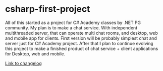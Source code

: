# csharp-first-project
All of this started as a project for C# Academy classes by .NET PG community.
My plan is to make a chat service. With independent multithreaded server, that can operate multi chat rooms, and desktop, web and mobile app for clients.
First version will be probably simplest chat and server just for C# Academy project. After that I plan to continue evolving this project to make 
a finished product of chat service + client applications for Desktop, web and mobile.

[Link to changelog](CHANGELOG.txt)